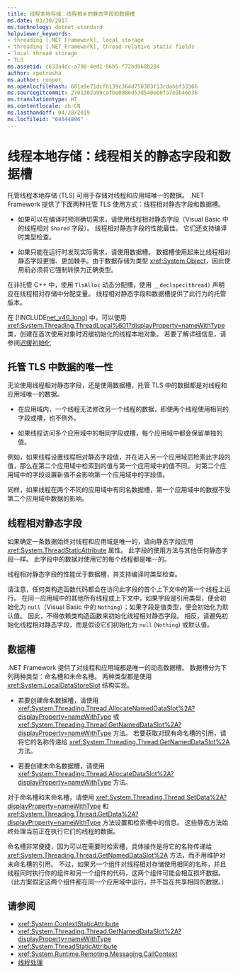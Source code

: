 ```yaml
---
title: 线程本地存储：线程相关的静态字段和数据槽
ms.date: 03/30/2017
ms.technology: dotnet-standard
helpviewer_keywords:
- threading [.NET Framework], local storage
- threading [.NET Framework], thread-relative static fields
- local thread storage
- TLS
ms.assetid: c633a4dc-a790-4ed1-96b5-f72bd968b284
author: rpetrusha
ms.author: ronpet
ms.openlocfilehash: 681a9e71dcfb139c364d750383f13cdabbf33366
ms.sourcegitcommit: 2701302a99cafbe0d86d53d540eb0fa7e9b46b36
ms.translationtype: HT
ms.contentlocale: zh-CN
ms.lasthandoff: 04/28/2019
ms.locfileid: "64644896"
---
```

# <a name="thread-local-storage-thread-relative-static-fields-and-data-slots"></a>线程本地存储：线程相关的静态字段和数据槽
托管线程本地存储 (TLS) 可用于存储对线程和应用域唯一的数据。 .NET Framework 提供了下面两种托管 TLS 使用方式：线程相对静态字段和数据槽。  
  
- 如果可以在编译时预测确切需求，请使用线程相对静态字段（Visual Basic 中的线程相对 `Shared` 字段）。 线程相对静态字段的性能最佳。 它们还支持编译时类型检查。  
  
- 如果只能在运行时发现实际需求，请使用数据槽。 数据槽使用起来比线程相对静态字段更慢、更加棘手。由于数据存储为类型 <xref:System.Object>，因此使用前必须将它强制转换为正确类型。  
  
 在非托管 C++ 中，使用 `TlsAlloc` 动态分配槽，使用 `__declspec(thread)` 声明应在线程相对存储中分配变量。 线程相对静态字段和数据槽提供了此行为的托管版本。  
  
 在 [!INCLUDE[net_v40_long](../../../includes/net-v40-long-md.md)] 中，可以使用 <xref:System.Threading.ThreadLocal%601?displayProperty=nameWithType> 类，创建在首次使用对象时迟缓初始化的线程本地对象。 若要了解详细信息，请参阅[迟缓初始化](../../../docs/framework/performance/lazy-initialization.md)  
  
## <a name="uniqueness-of-data-in-managed-tls"></a>托管 TLS 中数据的唯一性  
 无论使用线程相对静态字段，还是使用数据槽，托管 TLS 中的数据都是对线程和应用域唯一的数据。  
  
- 在应用域内，一个线程无法修改另一个线程的数据，即使两个线程使用相同的字段或槽，也不例外。  
  
- 如果线程访问多个应用域中的相同字段或槽，每个应用域中都会保留单独的值。  
  
 例如，如果线程设置线程相对静态字段值，并在进入另一个应用域后检索此字段的值，那么在第二个应用域中检索到的值与第一个应用域中的值不同。 对第二个应用域中的字段设置新值不会影响第一个应用域中的字段值。  
  
 同样，如果线程在两个不同的应用域中有同名数据槽，第一个应用域中的数据不受第二个应用域中数据的影响。  
  
## <a name="thread-relative-static-fields"></a>线程相对静态字段  
 如果确定一条数据始终对线程和应用域是唯一的，请向静态字段应用 <xref:System.ThreadStaticAttribute> 属性。 此字段的使用方法与其他任何静态字段一样。 此字段中的数据对使用它的每个线程都是唯一的。  
  
 线程相对静态字段的性能优于数据槽，并支持编译时类型检查。  
  
 请注意，任何类构造函数代码都会在访问此字段的首个上下文中的第一个线程上运行。 在同一应用域中的其他所有线程或上下文中，如果字段是引用类型，便会初始化为 `null`（Visual Basic 中的 `Nothing`）；如果字段是值类型，便会初始化为默认值。 因此，不得依赖类构造函数来初始化线程相对静态字段。 相反，请避免初始化线程相对静态字段，而是假设它们初始化为 `null` (`Nothing`) 或默认值。  
  
## <a name="data-slots"></a>数据槽  
 .NET Framework 提供了对线程和应用域都是唯一的动态数据槽。 数据槽分为下列两种类型：命名槽和未命名槽。 两种类型都是使用 <xref:System.LocalDataStoreSlot> 结构实现。  
  
- 若要创建命名数据槽，请使用 <xref:System.Threading.Thread.AllocateNamedDataSlot%2A?displayProperty=nameWithType> 或 <xref:System.Threading.Thread.GetNamedDataSlot%2A?displayProperty=nameWithType> 方法。 若要获取对现有命名槽的引用，请将它的名称传递给 <xref:System.Threading.Thread.GetNamedDataSlot%2A> 方法。  
  
- 若要创建未命名数据槽，请使用 <xref:System.Threading.Thread.AllocateDataSlot%2A?displayProperty=nameWithType> 方法。  
  
 对于命名槽和未命名槽，请使用 <xref:System.Threading.Thread.SetData%2A?displayProperty=nameWithType> 和 <xref:System.Threading.Thread.GetData%2A?displayProperty=nameWithType> 方法设置和检索槽中的信息。 这些静态方法始终处理当前正在执行它们的线程的数据。  
  
 命名槽非常便捷，因为可以在需要时检索槽，具体操作是将它的名称传递给 <xref:System.Threading.Thread.GetNamedDataSlot%2A> 方法，而不用维护对未命名槽的引用。 不过，如果另一个组件对线程相对存储使用相同的名称，并且线程同时执行你的组件和另一个组件的代码，这两个组件可能会相互损坏数据。 （此方案假定这两个组件都在同一个应用域中运行，并不旨在共享相同的数据。）  
  
## <a name="see-also"></a>请参阅

- <xref:System.ContextStaticAttribute>
- <xref:System.Threading.Thread.GetNamedDataSlot%2A?displayProperty=nameWithType>
- <xref:System.ThreadStaticAttribute>
- <xref:System.Runtime.Remoting.Messaging.CallContext>
- [线程处理](../../../docs/standard/threading/index.md)
